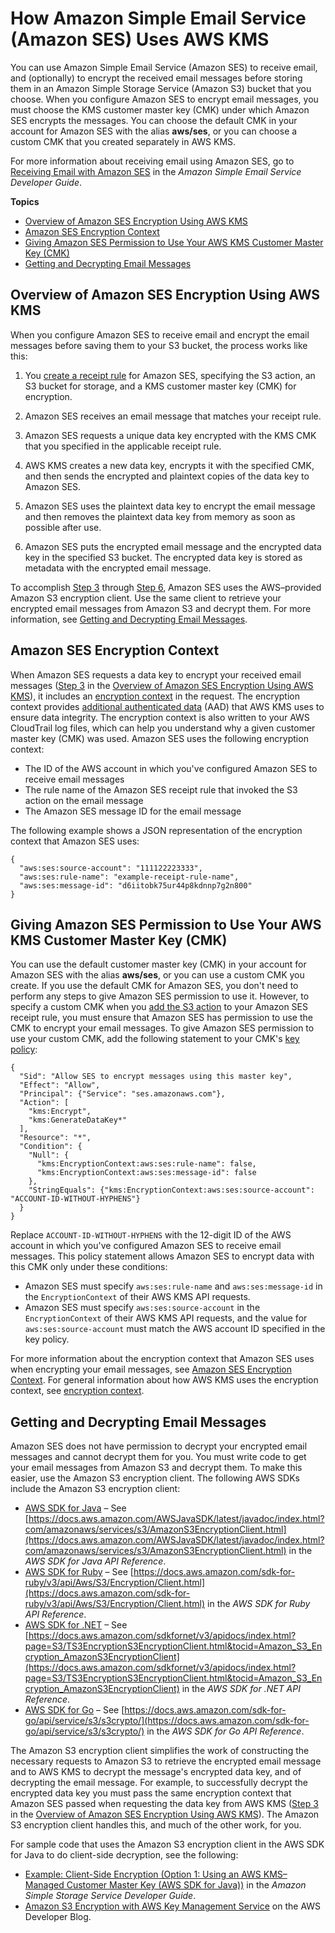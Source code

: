 # How Amazon Simple Email Service \(Amazon SES\) Uses AWS KMS<a name="services-ses"></a>

You can use Amazon Simple Email Service \(Amazon SES\) to receive email, and \(optionally\) to encrypt the received email messages before storing them in an Amazon Simple Storage Service \(Amazon S3\) bucket that you choose\. When you configure Amazon SES to encrypt email messages, you must choose the KMS customer master key \(CMK\) under which Amazon SES encrypts the messages\. You can choose the default CMK in your account for Amazon SES with the alias **aws/ses**, or you can choose a custom CMK that you created separately in AWS KMS\.

For more information about receiving email using Amazon SES, go to [Receiving Email with Amazon SES](https://docs.aws.amazon.com/ses/latest/DeveloperGuide/receiving-email.html) in the *Amazon Simple Email Service Developer Guide*\.

**Topics**
+ [Overview of Amazon SES Encryption Using AWS KMS](#services-ses-overview)
+ [Amazon SES Encryption Context](#services-ses-encryptioncontext)
+ [Giving Amazon SES Permission to Use Your AWS KMS Customer Master Key \(CMK\)](#services-ses-permissions)
+ [Getting and Decrypting Email Messages](#services-ses-decrypt)

## Overview of Amazon SES Encryption Using AWS KMS<a name="services-ses-overview"></a>

When you configure Amazon SES to receive email and encrypt the email messages before saving them to your S3 bucket, the process works like this:

1. You [create a receipt rule](https://docs.aws.amazon.com/ses/latest/DeveloperGuide/receiving-email-receipt-rules.html) for Amazon SES, specifying the S3 action, an S3 bucket for storage, and a KMS customer master key \(CMK\) for encryption\.

1. Amazon SES receives an email message that matches your receipt rule\.

1. <a name="SES-requests-data-key"></a>Amazon SES requests a unique data key encrypted with the KMS CMK that you specified in the applicable receipt rule\.

1. AWS KMS creates a new data key, encrypts it with the specified CMK, and then sends the encrypted and plaintext copies of the data key to Amazon SES\.

1. Amazon SES uses the plaintext data key to encrypt the email message and then removes the plaintext data key from memory as soon as possible after use\.

1. <a name="SES-puts-message-in-bucket"></a>Amazon SES puts the encrypted email message and the encrypted data key in the specified S3 bucket\. The encrypted data key is stored as metadata with the encrypted email message\.

To accomplish [Step 3](#SES-requests-data-key) through [Step 6](#SES-puts-message-in-bucket), Amazon SES uses the AWS–provided Amazon S3 encryption client\. Use the same client to retrieve your encrypted email messages from Amazon S3 and decrypt them\. For more information, see [Getting and Decrypting Email Messages](#services-ses-decrypt)\.

## Amazon SES Encryption Context<a name="services-ses-encryptioncontext"></a>

When Amazon SES requests a data key to encrypt your received email messages \([Step 3](#SES-requests-data-key) in the [Overview of Amazon SES Encryption Using AWS KMS](#services-ses-overview)\), it includes an [encryption context](concepts.md#encrypt_context) in the request\. The encryption context provides [additional authenticated data](https://docs.aws.amazon.com/crypto/latest/userguide/cryptography-concepts.html#term-aad) \(AAD\) that AWS KMS uses to ensure data integrity\. The encryption context is also written to your AWS CloudTrail log files, which can help you understand why a given customer master key \(CMK\) was used\. Amazon SES uses the following encryption context:
+ The ID of the AWS account in which you've configured Amazon SES to receive email messages
+ The rule name of the Amazon SES receipt rule that invoked the S3 action on the email message
+ The Amazon SES message ID for the email message

The following example shows a JSON representation of the encryption context that Amazon SES uses:

```
{
  "aws:ses:source-account": "111122223333",
  "aws:ses:rule-name": "example-receipt-rule-name",
  "aws:ses:message-id": "d6iitobk75ur44p8kdnnp7g2n800"
}
```

## Giving Amazon SES Permission to Use Your AWS KMS Customer Master Key \(CMK\)<a name="services-ses-permissions"></a>

You can use the default customer master key \(CMK\) in your account for Amazon SES with the alias **aws/ses**, or you can use a custom CMK you create\. If you use the default CMK for Amazon SES, you don't need to perform any steps to give Amazon SES permission to use it\. However, to specify a custom CMK when you [add the S3 action](https://docs.aws.amazon.com/ses/latest/DeveloperGuide/receiving-email-action-s3.html) to your Amazon SES receipt rule, you must ensure that Amazon SES has permission to use the CMK to encrypt your email messages\. To give Amazon SES permission to use your custom CMK, add the following statement to your CMK's [key policy](key-policies.md):

```
{
  "Sid": "Allow SES to encrypt messages using this master key",
  "Effect": "Allow",
  "Principal": {"Service": "ses.amazonaws.com"},
  "Action": [
    "kms:Encrypt",
    "kms:GenerateDataKey*"
  ],
  "Resource": "*",
  "Condition": {
    "Null": {
      "kms:EncryptionContext:aws:ses:rule-name": false,
      "kms:EncryptionContext:aws:ses:message-id": false
    },
    "StringEquals": {"kms:EncryptionContext:aws:ses:source-account": "ACCOUNT-ID-WITHOUT-HYPHENS"}
  }
}
```

Replace `ACCOUNT-ID-WITHOUT-HYPHENS` with the 12\-digit ID of the AWS account in which you've configured Amazon SES to receive email messages\. This policy statement allows Amazon SES to encrypt data with this CMK only under these conditions:
+ Amazon SES must specify `aws:ses:rule-name` and `aws:ses:message-id` in the `EncryptionContext` of their AWS KMS API requests\.
+ Amazon SES must specify `aws:ses:source-account` in the `EncryptionContext` of their AWS KMS API requests, and the value for `aws:ses:source-account` must match the AWS account ID specified in the key policy\.

For more information about the encryption context that Amazon SES uses when encrypting your email messages, see [Amazon SES Encryption Context](#services-ses-encryptioncontext)\. For general information about how AWS KMS uses the encryption context, see [encryption context](concepts.md#encrypt_context)\.

## Getting and Decrypting Email Messages<a name="services-ses-decrypt"></a>

Amazon SES does not have permission to decrypt your encrypted email messages and cannot decrypt them for you\. You must write code to get your email messages from Amazon S3 and decrypt them\. To make this easier, use the Amazon S3 encryption client\. The following AWS SDKs include the Amazon S3 encryption client:
+ [AWS SDK for Java](https://aws.amazon.com/sdk-for-java/) – See [https://docs.aws.amazon.com/AWSJavaSDK/latest/javadoc/index.html?com/amazonaws/services/s3/AmazonS3EncryptionClient.html](https://docs.aws.amazon.com/AWSJavaSDK/latest/javadoc/index.html?com/amazonaws/services/s3/AmazonS3EncryptionClient.html) in the *AWS SDK for Java API Reference*\.
+ [AWS SDK for Ruby](https://aws.amazon.com/sdk-for-ruby/) – See [https://docs.aws.amazon.com/sdk-for-ruby/v3/api/Aws/S3/Encryption/Client.html](https://docs.aws.amazon.com/sdk-for-ruby/v3/api/Aws/S3/Encryption/Client.html) in the *AWS SDK for Ruby API Reference*\.
+ [AWS SDK for \.NET](https://aws.amazon.com/sdk-for-net/) – See [https://docs.aws.amazon.com/sdkfornet/v3/apidocs/index.html?page=S3/TS3EncryptionS3EncryptionClient.html&tocid=Amazon_S3_Encryption_AmazonS3EncryptionClient](https://docs.aws.amazon.com/sdkfornet/v3/apidocs/index.html?page=S3/TS3EncryptionS3EncryptionClient.html&tocid=Amazon_S3_Encryption_AmazonS3EncryptionClient) in the *AWS SDK for \.NET API Reference*\.
+ [AWS SDK for Go](https://aws.amazon.com/sdk-for-go/) – See [https://docs.aws.amazon.com/sdk-for-go/api/service/s3/s3crypto/](https://docs.aws.amazon.com/sdk-for-go/api/service/s3/s3crypto/) in the *AWS SDK for Go API Reference*\.

The Amazon S3 encryption client simplifies the work of constructing the necessary requests to Amazon S3 to retrieve the encrypted email message and to AWS KMS to decrypt the message's encrypted data key, and of decrypting the email message\. For example, to successfully decrypt the encrypted data key you must pass the same encryption context that Amazon SES passed when requesting the data key from AWS KMS \([Step 3](#SES-requests-data-key) in the [Overview of Amazon SES Encryption Using AWS KMS](#services-ses-overview)\)\. The Amazon S3 encryption client handles this, and much of the other work, for you\.

For sample code that uses the Amazon S3 encryption client in the AWS SDK for Java to do client\-side decryption, see the following:
+ [Example: Client\-Side Encryption \(Option 1: Using an AWS KMS–Managed Customer Master Key \(AWS SDK for Java\)\)](https://docs.aws.amazon.com/AmazonS3/latest/dev/client-side-using-kms-java.html) in the *Amazon Simple Storage Service Developer Guide*\.
+ [Amazon S3 Encryption with AWS Key Management Service](https://aws.amazon.com/blogs/developer/amazon-s3-encryption-with-aws-key-management-service/) on the AWS Developer Blog\.